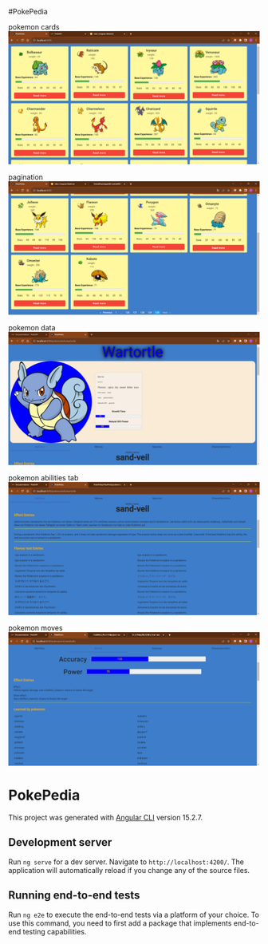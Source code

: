 #PokePedia


pokemon cards
![Alt Text](https://github.com/VishalKhandagale88/PokePedia/blob/main/PokePedia/Screenshot%202023-10-22%20063058.png)


pagination
![Alt Text](https://github.com/VishalKhandagale88/PokePedia/blob/main/PokePedia/Screenshot%202023-10-22%20072133.png)


pokemon data
![Alt Text](https://github.com/VishalKhandagale88/PokePedia/blob/main/PokePedia/pokemonIf-pokemonname.png)


pokemon abilities tab
![Alt Text](https://github.com/VishalKhandagale88/PokePedia/blob/main/PokePedia/pokemon-info.png)


pokemon moves
![Alt Text](https://github.com/VishalKhandagale88/PokePedia/blob/main/PokePedia/pokemon-moves.png)


# PokePedia

This project was generated with [Angular CLI](https://github.com/angular/angular-cli) version 15.2.7.


## Development server

Run `ng serve` for a dev server. Navigate to `http://localhost:4200/`. The application will automatically reload if you change any of the source files.



## Running end-to-end tests

Run `ng e2e` to execute the end-to-end tests via a platform of your choice. To use this command, you need to first add a package that implements end-to-end testing capabilities.
